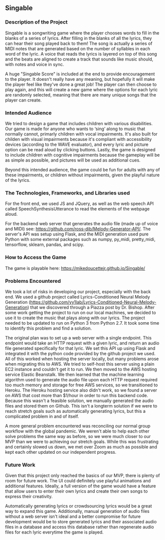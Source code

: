 ## Singable

### Description of the Project
Singable is a songwriting game where the player chooses words to fill in the blanks of a series of lyrics.  After filling in the blanks of all the lyrics, they can hear their song played back to them!  The song is actually a series of MIDI notes that are generated based on the number of syllables in each word of the lyric.  A voice that reads the lyrics is layered on top of this song and the beats are aligned to create a track that sounds like music should, with notes and voice in sync.  

A huge "Singable Score" is included at the end to provide encouragement to the player.  It doesn't really have any meaning, but hopefully it will make the player feel like they've done a great job! The player can then choose to play again, and this will create a new game where the options for each lyric are randomly selected, meaning that there are many unique songs that the player can create. 

### Intended Audience
We tried to design a game that includes children with various disabilities. Our game is made for anyone who wants to ‘sing’ along to music that normally cannot, primarly children with vocal impairments. It's also built for childen with visual impairments because it's compliant with accessibility devices (according to the WAVE evaluator), and every lyric and picture option can be read aloud by clicking buttons.  Lastly, the game is designed to include children with cognitive impairments because the gameplay will be as simple as possible, and pictures will be used as additional cues.

Beyond this intended audience, the game could be fun for adults with any of these impairments, or children without impairments, given the playful nature of the lyrics.

### The Technologies, Frameworks, and Libraries used
For the front end, we used JS and JQuery, as well as the web speech API called SpeechSynthesisUtterance to read the elements of the webpage aloud.  


For the backend web server that generates the audio file (made up of voice and MIDI) see: https://github.com/ross-dib/Melody-Generator-API/. The server's API was setup using Flask, and the MIDI generation used pure Python with some external packages such as numpy, py_midi, pretty_midi, tensorflow, sklearn, pandas, and scipy.

### How to Access the Game
The game is playable here: https://mikedoucettejr.github.io/Singable/

### Problems Encountered
We took a lot of risks in developing our project, especially with the back end. We used a github project called Lyrics-Conditioned Neural Melody Generation (https://github.com/yy1lab/Lyrics-Conditioned-Neural-Melody-Generation) that we discovered through a Piazza post by Dr. Bishop. After some work getting the project to run on our local machines, we decided to use it to create the music that plays along with our lyrics. The project needed to be updated to run on Python 3 from Python 2.7. It took some time to identify this problem and find a solution. 

The original plan was to set up a web server with a single endpoint. This endpoint would take an HTTP request with a given lyric, and return an audio file generated specifically for that lyric. We set this API up using Flask and integrated it with the python code provided by the github project we used. All of this worked when hosting the server locally, but many problems arose when migrating this to AWS. We tried to self-host this server using a plain EC2 instance and couldn't get it to run. We then moved to the AWS hosting service Elastic Beanstalk. We then learned that the machine learning algorithm used to generate the audio file upon each HTTP request required too much memory and storage for free AWS services, so we transitioned to Heroku. The Heroku hosting service also didn't work, so we found a server on AWS that cost more than $1/hour in order to run this backend code. Because this wasn't a feasible solution, we manually generated the audio files and stored them on Github. This isn't a longterm solution if we were to reach stretch goals such as automatically generating lyrics, but this a complicated problem in and of itself. 

A more general problem encountered was reconciling our normal group workflow with the global pandemic. We weren't able to help each other solve problems the same way as before, so we were much closer to our MVP than we were to achieving our stretch goals.  While this was frustrating and certainly slowed us down, we met over Zoom as much as possible and kept each other updated on our independent progress.

### Future Work
Given that this project only reached the basics of our MVP, there is plenty of room for future work.  The UI could definitely use playful animations and additional features.  Ideally, a full version of the game would have a feature that allow users to enter their own lyrics and create their own songs to express their creativity. 

Automatically generating lyrics or crowdsourcing lyrics would be a great way to expand this game. Additionally, manual generation of audio files without a web server isn't ideal and a better compromise for future development would be to store generated lyrics and their associated audio files in a database and access this database rather than regenerate audio files for each lyric everytime the game is played.

